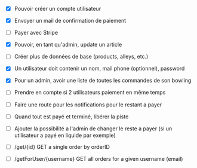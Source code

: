 - [x] Pouvoir créer un compte utilisateur

- [x] Envoyer un mail de confirmation de paiement

- [ ] Payer avec Stripe

- [x] Pouvoir, en tant qu'admin, update un article

- [ ] Créer plus de données de base (products, alleys, etc.)

- [x] Un utilisateur doit contenir un nom, mail phone (optionnel), password

- [x] Pour un admin, avoir une liste de toutes les commandes de son bowling

- [ ] Prendre en compte si 2 utilisateurs paiement en même temps

- [ ] Faire une route pour les notifications pour le restant a payer

- [ ] Quand tout est payé et terminé, libérer la piste

- [ ] Ajouter la possibilité a l'admin de changer le reste a payer (si un utilisateur a payé en liquide par exemple)

- [ ] /get/{id} GET a single order by orderID

- [ ] /getForUser/{username} GET all orders for a given username (email)
